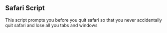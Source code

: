 ## Safari Script 

This script prompts you before you quit safari so that you never accidentally quit safari and lose all you tabs and windows 